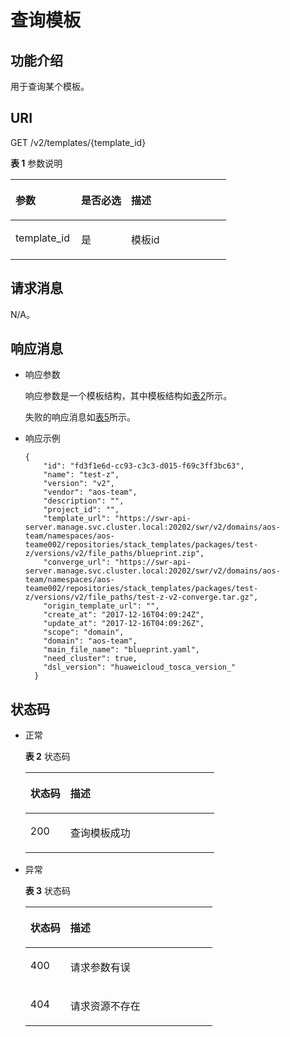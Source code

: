 # 查询模板<a name="aos_02_0015"></a>

## 功能介绍<a name="section13212132232919"></a>

用于查询某个模板。

## URI<a name="section92121522132918"></a>

GET /v2/templates/\{template\_id\}

**表 1**  参数说明

<a name="table11551617141510"></a>
<table><thead align="left"><tr id="row1355817121510"><th class="cellrowborder" valign="top" width="30.43%" id="mcps1.2.4.1.1"><p id="p1856161791511"><a name="p1856161791511"></a><a name="p1856161791511"></a>参数</p>
</th>
<th class="cellrowborder" valign="top" width="23.189999999999998%" id="mcps1.2.4.1.2"><p id="p1634710203348"><a name="p1634710203348"></a><a name="p1634710203348"></a>是否必选</p>
</th>
<th class="cellrowborder" valign="top" width="46.379999999999995%" id="mcps1.2.4.1.3"><p id="p55614173159"><a name="p55614173159"></a><a name="p55614173159"></a>描述</p>
</th>
</tr>
</thead>
<tbody><tr id="row105615172154"><td class="cellrowborder" valign="top" width="30.43%" headers="mcps1.2.4.1.1 "><p id="p45671715153"><a name="p45671715153"></a><a name="p45671715153"></a>template_id</p>
</td>
<td class="cellrowborder" valign="top" width="23.189999999999998%" headers="mcps1.2.4.1.2 "><p id="p1049216192615"><a name="p1049216192615"></a><a name="p1049216192615"></a>是</p>
</td>
<td class="cellrowborder" valign="top" width="46.379999999999995%" headers="mcps1.2.4.1.3 "><p id="p135641715151"><a name="p135641715151"></a><a name="p135641715151"></a>模板id</p>
</td>
</tr>
</tbody>
</table>

## 请求消息<a name="section15214322182912"></a>

N/A。

## 响应消息<a name="section92141522162910"></a>

-   响应参数

    响应参数是一个模板结构，其中模板结构如[表2](查询模板列表.md#table5418744154017)所示。

    失败的响应消息如[表5](创建模板.md#table104171158104518)所示。

-   响应示例

    ```
    {
        "id": "fd3f1e6d-cc93-c3c3-d015-f69c3ff3bc63",
        "name": "test-z",
        "version": "v2",
        "vendor": "aos-team",
        "description": "",
        "project_id": "",
        "template_url": "https://swr-api-server.manage.svc.cluster.local:20202/swr/v2/domains/aos-team/namespaces/aos-teame002/repositories/stack_templates/packages/test-z/versions/v2/file_paths/blueprint.zip",
        "converge_url": "https://swr-api-server.manage.svc.cluster.local:20202/swr/v2/domains/aos-team/namespaces/aos-teame002/repositories/stack_templates/packages/test-z/versions/v2/file_paths/test-z-v2-converge.tar.gz",
        "origin_template_url": "",
        "create_at": "2017-12-16T04:09:24Z",
        "update_at": "2017-12-16T04:09:26Z",
        "scope": "domain",
        "domain": "aos-team",
        "main_file_name": "blueprint.yaml",
        "need_cluster": true,
        "dsl_version": "huaweicloud_tosca_version_"
      }
    ```


## 状态码<a name="section1221910224296"></a>

-   正常

    **表 2**  状态码

    <a name="table19219182272918"></a>
    <table><thead align="left"><tr id="row2219922172913"><th class="cellrowborder" valign="top" width="21.19%" id="mcps1.2.3.1.1"><p id="p10220192215295"><a name="p10220192215295"></a><a name="p10220192215295"></a>状态码</p>
    </th>
    <th class="cellrowborder" valign="top" width="78.81%" id="mcps1.2.3.1.2"><p id="p32202228297"><a name="p32202228297"></a><a name="p32202228297"></a>描述</p>
    </th>
    </tr>
    </thead>
    <tbody><tr id="row1022032218293"><td class="cellrowborder" valign="top" width="21.19%" headers="mcps1.2.3.1.1 "><p id="p1122062219293"><a name="p1122062219293"></a><a name="p1122062219293"></a>200</p>
    </td>
    <td class="cellrowborder" valign="top" width="78.81%" headers="mcps1.2.3.1.2 "><p id="p8220822182913"><a name="p8220822182913"></a><a name="p8220822182913"></a>查询模板成功</p>
    </td>
    </tr>
    </tbody>
    </table>

-   异常

    **表 3**  状态码

    <a name="table922082212299"></a>
    <table><thead align="left"><tr id="row102209229294"><th class="cellrowborder" valign="top" width="21.43%" id="mcps1.2.3.1.1"><p id="p422082210296"><a name="p422082210296"></a><a name="p422082210296"></a>状态码</p>
    </th>
    <th class="cellrowborder" valign="top" width="78.57%" id="mcps1.2.3.1.2"><p id="p3220122282915"><a name="p3220122282915"></a><a name="p3220122282915"></a>描述</p>
    </th>
    </tr>
    </thead>
    <tbody><tr id="row720091343710"><td class="cellrowborder" valign="top" width="21.43%" headers="mcps1.2.3.1.1 "><p id="p3201213133712"><a name="p3201213133712"></a><a name="p3201213133712"></a>400</p>
    </td>
    <td class="cellrowborder" valign="top" width="78.57%" headers="mcps1.2.3.1.2 "><p id="p10201113193718"><a name="p10201113193718"></a><a name="p10201113193718"></a>请求参数有误</p>
    </td>
    </tr>
    <tr id="row12204228297"><td class="cellrowborder" valign="top" width="21.43%" headers="mcps1.2.3.1.1 "><p id="p3220152215291"><a name="p3220152215291"></a><a name="p3220152215291"></a>404</p>
    </td>
    <td class="cellrowborder" valign="top" width="78.57%" headers="mcps1.2.3.1.2 "><p id="p02494119383"><a name="p02494119383"></a><a name="p02494119383"></a>请求资源不存在</p>
    </td>
    </tr>
    </tbody>
    </table>



